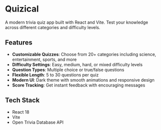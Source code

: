 # Quizical

A modern trivia quiz app built with React and Vite. Test your knowledge across different categories and difficulty levels.

## Features

- **Customizable Quizzes**: Choose from 20+ categories including science, entertainment, sports, and more
- **Difficulty Settings**: Easy, medium, hard, or mixed difficulty levels
- **Question Types**: Multiple choice or true/false questions
- **Flexible Length**: 5 to 30 questions per quiz
- **Modern UI**: Dark theme with smooth animations and responsive design
- **Score Tracking**: Get instant feedback with encouraging messages

## Tech Stack

- React 18
- Vite
- Open Trivia Database API
